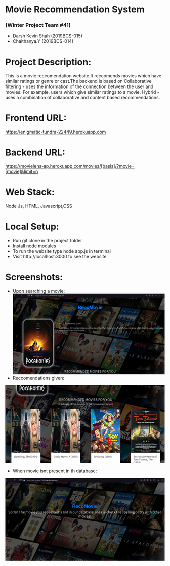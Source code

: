 # Movie Recommendation System
<h3> (Winter Project Team #41) </h3>

 * Darsh Kevin Shah (2019BCS-015)
 * Chaithanya.Y (2019BCS-014)
  
# Project Description:
  This is a movie reccomendation website.It reccomends movies which have similar ratings or genre or cast.The backend is based on
  Collaborative filtering - uses the information of the connection between the user and movies.
  For example, users which give similar ratings to a movie. Hybrid - uses a combination of collaborative and content based recommendations.
  
 # Frontend URL:
 https://enigmatic-tundra-22449.herokuapp.com
  
 # Backend URL:
 https://movielens-ap.herokuapp.com/movies/[basis]/?movie=[movie]&limit=n
 
 # Web Stack:
 Node Js, HTML, Javascript,CSS
 
 # Local Setup:
* Run git clone in the project folder
* Install node modules
* To run the website type node app.js in terminal
* Visit http://localhost:3000 to see the website
 
# Screenshots:
* Upon searching a movie:
  <img src="https://github.com/darsh12shah/reco-movie/blob/main/movie%20info.png">
 * Reccomendations given:
<img src="https://github.com/darsh12shah/reco-movie/blob/main/reccomendation.png">

* When movie isnt present in th database:
<img src="https://github.com/darsh12shah/reco-movie/blob/main/failure.png.png">

 
 
 
